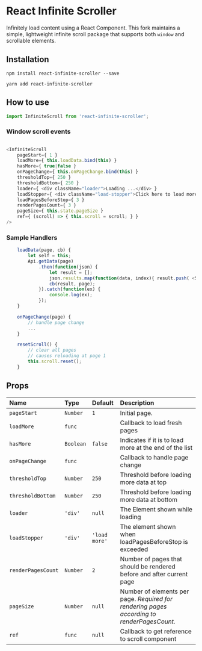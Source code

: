 React Infinite Scroller
=======================

Infinitely load content using a React Component. This fork maintains a simple, lightweight infinite scroll package that supports both `window` and scrollable elements.

## Installation

```
npm install react-infinite-scroller --save
```
```
yarn add react-infinite-scroller
```

## How to use

```js
import InfiniteScroll from 'react-infinite-scroller';
```

### Window scroll events

```js

<InfiniteScroll
    pageStart={ 1 }
    loadMore={ this.loadData.bind(this) }
    hasMore={ true|false }
    onPageChange={ this.onPageChange.bind(this) }
    thresholdTop={ 250 }
    thresholdBottom={ 250 }
    loader={ <div className="loader">Loading ...</div> }
    loadStopper={ <div className="load-stopper">Click here to load more</div> }
    loadPagesBeforeStop={ 3 }
    renderPagesCount={ 3 }
    pageSize={ this.state.pageSize }
    ref={ (scroll) => { this.scroll = scroll; } }
/>


```

### Sample Handlers
```js
    loadData(page, cb) {
        let self = this;
        Api.getData(page)
            .then(function(json) {
                let result = [];
                json.results.map(function(data, index){ result.push( <SampleComponent key={page+'-'+index} {...data} /> )} );
                cb(result, page);
            }).catch(function(ex) {
                console.log(ex);
            });
    }

    onPageChange(page) {
        // handle page change
        ...
    }

    resetScroll() {
        // clear all pages
        // causes reloading at page 1
        this.scroll.reset();
    }
```

## Props

| Name             | Type          | Default    | Description|
|:----             |:----          |:----       |:----|
| `pageStart`      | `Number`      | `1`        | Initial page. |
| `loadMore`       | `func`        |            | Callback to load fresh pages |
| `hasMore`        | `Boolean`     | `false`    | Indicates if it is to load more at the end of the list |
| `onPageChange`   | `func`        |            | Callback to handle page change |
| `thresholdTop`   | `Number`      | `250`      | Threshold before loading more data at top |
| `thresholdBottom`| `Number`      | `250`      | Threshold before loading more data at bottom |
| `loader`         | `'div'`       | `null`     | The Element shown while loading |
| `loadStopper`    | `'div'`       |`'load more'`| The element shown when loadPagesBeforeStop is exceeded |
|`renderPagesCount`| `Number`      | `2`        | Number of pages that should be rendered before and after current page |
| `pageSize`       | `Number`      | `null`     | Number of elements per page. *Required for rendering pages according to renderPagesCount.* |
| `ref`            | `func`        | `null`     | Callback to get reference to scroll component |
